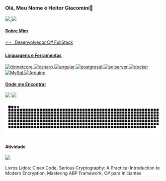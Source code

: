 
### Olá, Meu Nome é Heitor Giacomini👋 
<div>
 <a href="https://github.com/heitorgiacomini">
  <img height="180em" src="https://github-readme-stats.vercel.app/api?username=heitorgiacomini&layout=compact&show_icons=true&theme=merko&include_all_commits=true&count_private=true"/>
  <img height="180em" src="https://github-readme-stats.vercel.app/api/top-langs/?username=heitorgiacomini&layout=compact&langs_count=20&theme=merko"/>
</div>

#### Sobre Mim
⚡ - &nbsp; Desenvolvedor C# FullStack 
 
  
 #### Linguagens e Ferramentas
  
<div style="display: inline_block">
  <img align="center" alt="dotnetcore" height="30" width="40" src="https://cdn.jsdelivr.net/gh/devicons/devicon/icons/dotnetcore/dotnetcore-original.svg" />
  <img align="center" alt="csharp" height="30" width="40"  src="https://cdn.jsdelivr.net/gh/devicons/devicon/icons/csharp/csharp-original.svg" />
  <img align="center" alt="angular" height="30" width="40"  src="https://cdn.jsdelivr.net/gh/devicons/devicon/icons/angularjs/angularjs-original.svg" /> 
  <img align="center" alt="postgresql" height="30" width="40"  src="https://cdn.jsdelivr.net/gh/devicons/devicon/icons/postgresql/postgresql-original-wordmark.svg" /> 
  <img align="center" alt="sqlserver" height="30" width="40" src="https://cdn.jsdelivr.net/gh/devicons/devicon/icons/microsoftsqlserver/microsoftsqlserver-plain-wordmark.svg" />
  <img align="center" alt="docker" height="30" width="40" src="https://cdn.jsdelivr.net/gh/devicons/devicon/icons/docker/docker-original.svg">
  <img align="center" alt="MySql" height="50" width="60"  src="https://cdn.jsdelivr.net/gh/devicons/devicon/icons/mysql/mysql-original-wordmark.svg" />
  <img align="center" alt="Arduino" height="50" width="60" src="https://cdn.jsdelivr.net/gh/devicons/devicon/icons/arduino/arduino-original-wordmark.svg" />
</div>
 
 #### Onde me Encontrar
 
 <div><a href="https://www.linkedin.com/in/heitor-giacomini/" target="_blank"><img src="https://img.shields.io/badge/linkedin-%230077B5.svg?style=for-the-badge&logo=linkedin&logoColor=white" target="_blank"></a>
 <a href="https://www.youtube.com/user/Heithor1945/videos" target="_blank"><img src="https://img.shields.io/badge/YouTube-FF0000?style=for-the-badge&logo=youtube&logoColor=white" target="_blank"></a>
</div>
 
 
![Snake animation](https://github.com/heitorgiacominibrasil/heitorgiacominibrasil/blob/output/github-contribution-grid-snake.svg)

#### Atividade
![](https://komarev.com/ghpvc/?username=heitorgiacominibrasil)
 <br/>
 
 Livros Lidos:
 Clean Code, Serious Cryptography: A Practical Introduction to Modern Encryption, Mastering ABP Framework, C# para Iniciantes



